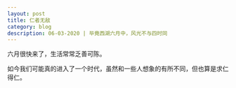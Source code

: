 ```yaml
---
layout: post
title: 仁者无敌   
category: blog
description: 06-03-2020 | 毕竟西湖六月中，风光不与四时同
---
```


六月很快来了，生活常常乏善可陈。

如今我们可能真的进入了一个时代，虽然和一些人想象的有所不同，但也算是求仁得仁。
